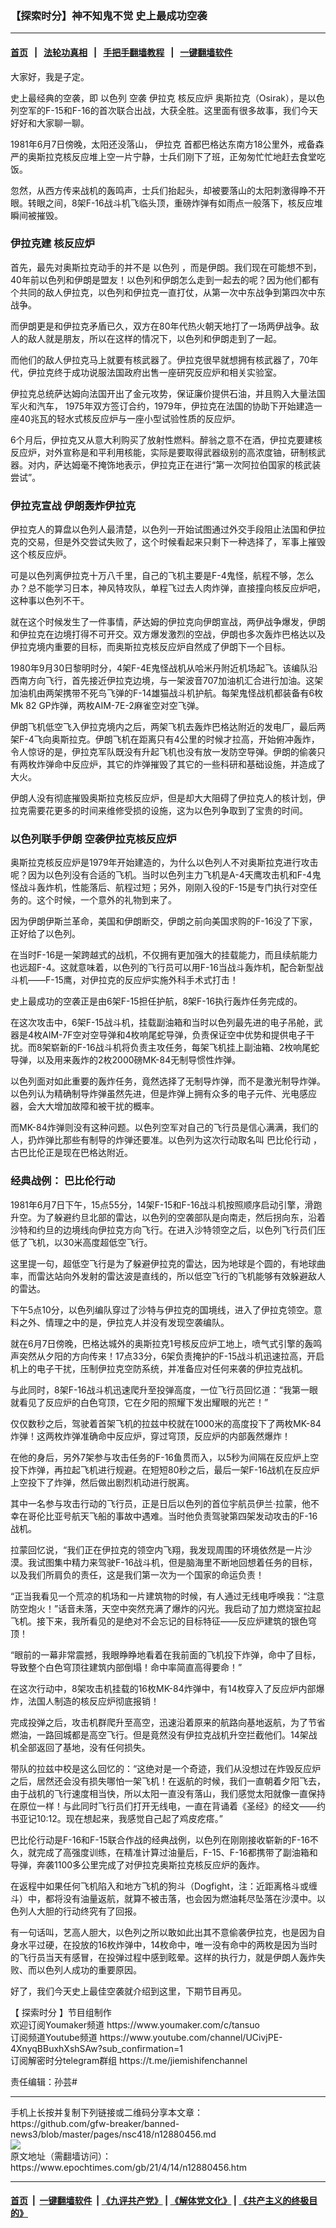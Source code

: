 ### 【探索时分】神不知鬼不觉 史上最成功空袭
------------------------

#### [首页](https://github.com/gfw-breaker/banned-news3/blob/master/README.md) &nbsp;&nbsp;|&nbsp;&nbsp; [法轮功真相](https://github.com/begood0513/basic/blob/master/README.md)  &nbsp;&nbsp;|&nbsp;&nbsp; [手把手翻墙教程](https://github.com/gfw-breaker/guides/wiki)  &nbsp;&nbsp;|&nbsp;&nbsp; [一键翻墙软件](https://github.com/gfw-breaker/nogfw/blob/master/README.md)  



<div><p>
 大家好，我是子定。
</p>
<p>
 史上最经典的空袭，即
 <ok href="https://www.epochtimes.com/gb/tag/%E4%BB%A5%E8%89%B2%E5%88%97.html">
  以色列
 </ok>
 空袭
 <ok href="https://www.epochtimes.com/gb/tag/%E4%BC%8A%E6%8B%89%E5%85%8B.html">
  伊拉克
 </ok>
 <ok href="https://www.epochtimes.com/gb/tag/%E6%A0%B8%E5%8F%8D%E5%BA%94%E7%82%89.html">
  核反应炉
 </ok>
 奥斯拉克（Osirak），是以色列空军的F-15和F-16的首次联合出战，大获全胜。这里面有很多故事，我们今天好好和大家聊一聊。
</p>
<p>
 1981年6月7日傍晚，太阳还没落山，
 <ok href="https://www.epochtimes.com/gb/tag/%E4%BC%8A%E6%8B%89%E5%85%8B.html">
  伊拉克
 </ok>
 首都巴格达东南方18公里外，戒备森严的奥斯拉克核反应堆上空一片宁静，士兵们刚下了班，正匆匆忙忙地赶去食堂吃饭。
</p>
<p>
 忽然，从西方传来战机的轰鸣声，士兵们抬起头，却被要落山的太阳刺激得睁不开眼。转眼之间，8架F-16战斗机飞临头顶，重磅炸弹有如雨点一般落下，核反应堆瞬间被摧毁。
</p>
<p>
 <center>
  <center>
  </center>
 </center>
</p>
<h3>
 伊拉克建
 <ok href="https://www.epochtimes.com/gb/tag/%E6%A0%B8%E5%8F%8D%E5%BA%94%E7%82%89.html">
  核反应炉
 </ok>
</h3>
<p>
 首先，最先对奥斯拉克动手的并不是
 <ok href="https://www.epochtimes.com/gb/tag/%E4%BB%A5%E8%89%B2%E5%88%97.html">
  以色列
 </ok>
 ，而是伊朗。我们现在可能想不到，40年前以色列和伊朗是盟友！以色列和伊朗怎么走到一起去的呢？因为他们都有个共同的敌人伊拉克，以色列和伊拉克一直打仗，从第一次中东战争到第四次中东战争。
</p>
<p>
 而伊朗更是和伊拉克矛盾已久，双方在80年代热火朝天地打了一场两伊战争。敌人的敌人就是朋友，所以在这样的情况下，以色列和伊朗走到了一起。
</p>
<p>
 而他们的敌人伊拉克马上就要有核武器了。伊拉克很早就想拥有核武器了，70年代，伊拉克终于成功说服法国政府出售一座研究反应炉和相关实验室。
</p>
<p>
 伊拉克总统萨达姆向法国开出了金元攻势，保证廉价提供石油，并且购入大量法国军火和汽车， 1975年双方签订合约，1979年，伊拉克在法国的协助下开始建造一座40兆瓦的轻水式核反应炉与一座小型试验性质的反应炉。
</p>
<p>
 6个月后，伊拉克又从意大利购买了放射性燃料。醉翁之意不在酒，伊拉克要建核反应炉，对外宣称是和平利用核能，实际是要取得武器级别的高浓度铀，研制核武器。对内，萨达姆毫不掩饰地表示，伊拉克正在进行“第一次阿拉伯国家的核武装尝试”。
</p>
<h3>
 伊拉克宣战 伊朗轰炸伊拉克
</h3>
<p>
 伊拉克人的算盘以色列人最清楚，以色列一开始试图通过外交手段阻止法国和伊拉克的交易，但是外交尝试失败了，这个时候看起来只剩下一种选择了，军事上摧毁这个核反应炉。
</p>
<p>
 可是以色列离伊拉克十万八千里，自己的飞机主要是F-4鬼怪，航程不够，怎么办？总不能学习日本，神风特攻队，单程飞过去人肉炸弹，直接撞向核反应炉吧，这种事以色列不干。
</p>
<p>
 就在这个时候发生了一件事情，萨达姆的伊拉克向伊朗宣战，两伊战争爆发，伊朗和伊拉克在边境打得不可开交。双方爆发激烈的空战，伊朗也多次轰炸巴格达以及伊拉克境内重要的目标，而奥斯拉克核反应炉自然成了伊朗下一个目标。
</p>
<p>
 1980年9月30日黎明时分，4架F-4E鬼怪战机从哈米丹附近机场起飞。该编队沿西南方向飞行，首先接近伊拉克边境，与一架波音707加油机汇合进行加油。这架加油机由两架携带不死鸟飞弹的F-14雄猫战斗机护航。每架鬼怪战机都装备有6枚Mk 82 GP炸弹，两枚AIM-7E-2麻雀空对空飞弹。
</p>
<p>
 伊朗飞机低空飞入伊拉克境内之后，两架飞机去轰炸巴格达附近的发电厂，最后两架F-4飞向奥斯拉克。伊朗飞机在距离只有4公里的时候才拉高，开始俯冲轰炸，令人惊讶的是，伊拉克军队既没有升起飞机也没有放一发防空导弹。伊朗的偷袭只有两枚炸弹命中反应炉，其它的炸弹摧毁了其它的一些科研和基础设施，并造成了大火。
</p>
<p>
 伊朗人没有彻底摧毁奥斯拉克核反应炉，但是却大大阻碍了伊拉克人的核计划，伊拉克需要花更多的时间来维修受损的设施，这为以色列争取到了宝贵的时间。
</p>
<h3>
 以色列联手伊朗 空袭伊拉克核反应炉
</h3>
<p>
 奥斯拉克核反应炉是1979年开始建造的，为什么以色列人不对奥斯拉克进行攻击呢？因为以色列没有合适的飞机。当时以色列主力飞机是A-4天鹰攻击机和F-4鬼怪战斗轰炸机，性能落后、航程过短；另外，刚刚入役的F-15是专门执行对空任务的。这个时候，一个意外的礼物到来了。
</p>
<p>
 因为伊朗伊斯兰革命，美国和伊朗断交，伊朗之前向美国求购的F-16没了下家，正好给了以色列。
</p>
<p>
 在当时F-16是一架跨越式的战机，不仅拥有更加强大的挂载能力，而且续航能力也远超F-4。这就意味着，以色列的飞行员可以用F-16当战斗轰炸机，配合新型战斗机——F-15鹰，对伊拉克的反应炉实施外科手术式打击！
</p>
<p>
 史上最成功的空袭正是由6架F-15担任护航，8架F-16执行轰炸任务完成的。
</p>
<p>
 在这次攻击中，6架F-15战斗机，挂载副油箱和当时以色列最先进的电子吊舱，武器是4枚AIM-7F空对空导弹和4枚响尾蛇导弹，负责保证空中优势和提供电子干扰。而8架崭新的F-16战斗机将负责主攻任务，每架飞机挂上副油箱、2枚响尾蛇导弹，以及用来轰炸的2枚2000磅MK-84无制导惯性炸弹。
</p>
<p>
 以色列面对如此重要的轰炸任务，竟然选择了无制导炸弹，而不是激光制导炸弹。以色列认为精确制导炸弹虽然先进，但是炸弹上拥有众多的电子元件、光电感应器，会大大增加故障和被干扰的概率。
</p>
<p>
 而MK-84炸弹则没有这种问题。以色列空军对自己的飞行员是信心满满，我们的人，扔炸弹比那些有制导的炸弹还要准。以色列为这次行动取名叫
 <ok href="https://www.epochtimes.com/gb/tag/%E5%B7%B4%E6%AF%94%E4%BC%A6%E8%A1%8C%E5%8A%A8.html">
  巴比伦行动
 </ok>
 ，古巴比伦正是现在巴格达附近。
</p>
<h3>
 经典战例：
 <ok href="https://www.epochtimes.com/gb/tag/%E5%B7%B4%E6%AF%94%E4%BC%A6%E8%A1%8C%E5%8A%A8.html">
  巴比伦行动
 </ok>
</h3>
<p>
 1981年6月7日下午，15点55分，14架F-15和F-16战斗机按照顺序启动引擎，滑跑升空。为了躲避约旦北部的雷达，以色列的空袭部队是向南走，然后拐向东，沿着沙特和约旦的边境线向伊拉克方向飞行。在进入沙特领空之后，以色列飞行员们压低了飞机，以30米高度超低空飞行。
</p>
<p>
 这里提一句，超低空飞行是为了躲避伊拉克的雷达，因为地球是个圆的，有地球曲率，而雷达站向外发射的雷达波是直线的，所以低空飞行的飞机能够有效躲避敌人的雷达。
</p>
<p>
 下午5点10分，以色列编队穿过了沙特与伊拉克的国境线，进入了伊拉克领空。意料之外、情理之中的是，伊拉克人并没有发现空袭编队。
</p>
<p>
 就在6月7日傍晚，巴格达城外的奥斯拉克1号核反应炉工地上，喷气式引擎的轰鸣声突然从夕阳的方向传来！17点33分，6架负责掩护的F-15战斗机迅速拉高，开启机上的电子干扰，压制伊拉克空防系统，并准备应对任何来袭的伊拉克战机。
</p>
<p>
 与此同时，8架F-16战斗机迅速爬升至投弹高度，一位飞行员回忆道：“我第一眼就看见了反应炉的白色穹顶，它在夕阳的照耀下发出耀眼的光芒！”
</p>
<p>
 仅仅数秒之后，驾驶着首架飞机的拉兹中校就在1000米的高度投下了两枚MK-84炸弹！这两枚炸弹准确命中反应炉，穿过穹顶，反应炉的内部轰然爆炸！
</p>
<p>
 在他的身后，另外7架参与攻击任务的F-16鱼贯而入，以5秒为间隔在反应炉上空投下炸弹，再拉起飞机进行规避。在短短80秒之后，最后一架F-16战机在反应炉上空投下了炸弹，然后做出剧烈机动进行脱离。
</p>
<p>
 其中一名参与攻击行动的飞行员，正是日后以色列的首位宇航员伊兰·拉蒙，他不幸在哥伦比亚号航天飞船的事故中遇难。当时他负责驾驶第四架发动攻击的F-16战机。
</p>
<p>
 拉蒙回忆说，“我们正在伊拉克的领空内飞翔，我发现周围的环境依然是一片沙漠。我试图集中精力来驾驶F-16战斗机，但是脑海里不断地回想着任务的目标，以及我们所肩负的责任，这是我们第一次为一个国家的命运负责！
</p>
<p>
 “正当我看见一个荒凉的机场和一片建筑物的时候，有人通过无线电呼唤我：“注意防空炮火！”话音未落，天空中突然充满了爆炸的闪光。我启动了加力燃烧室拉起飞机。接下来，我所看见的是绝对不会忘记的目标特征——反应炉建筑的银色穹顶！
</p>
<p>
 “眼前的一幕非常震撼，我眼睁睁地看着在我前面的飞机投下炸弹，命中了目标，导致整个白色穹顶往建筑内部倒塌！命中率简直高得要命！”
</p>
<p>
 在这次行动中，8架攻击机挂载的16枚MK-84炸弹中，有14枚穿入了反应炉内部爆炸，法国人制造的核反应炉彻底报销！
</p>
<p>
 完成投弹之后，攻击机群爬升至高空，迅速沿着原来的航路向基地返航，为了节省燃油，一路回城都是高空飞行。但是竟然没有伊拉克战机升空拦截他们。14架战机全部返回了基地，没有任何损失。
</p>
<p>
 带队的拉兹中校是这么回忆的：“这绝对是一个奇迹，我们从没想过在炸毁反应炉之后，居然还会没有损失哪怕一架飞机！在返航的时候，我们一直朝着夕阳飞去，由于战机的飞行速度相当快，所以太阳一直没有落山，我们感觉太阳就像一直保持在原位一样！与此同时飞行员们打开无线电，一直在背诵着《圣经》的经文——约书亚记10:12。现在想起来，我感觉自己起了鸡皮疙瘩。”
</p>
<p>
 巴比伦行动是F-16和F-15联合作战的经典战例，以色列在刚刚接收崭新的F-16不久，就完成了高强度训练，在精准计算过油量后，F-15、F-16都携带了副油箱和导弹，奔袭1100多公里完成了对伊拉克奥斯拉克核反应炉的轰炸。
</p>
<p>
 在返程中如果任何飞机陷入和地方飞机的狗斗（Dogfight，注：近距离格斗或缠斗）中，都将没有油量返航，就算不被击落，也会因为燃油耗尽坠落在沙漠中。以色列人大胆的行动终究有了回报。
</p>
<p>
 有一句话叫，艺高人胆大，以色列之所以敢如此出其不意偷袭伊拉克，也是因为自身水平过硬，在投放的16枚炸弹中，14枚命中，唯一没有命中的两枚是因为当时的飞行员当天有感冒，在投弹过程中感到眩晕。这样的执行力，就是伊朗人轰炸失败、而以色列人成功的重要原因。
</p>
<p>
 好了，我们今天史上最佳空袭就介绍到这里，下期节目再见。
</p>
<p>
 【
 <ok href="https://www.epochtimes.com/gb/tag/%e6%8e%a2%e7%b4%a2%e6%99%82%e5%88%86.html">
  探索时分
 </ok>
 】节目组制作
 <br/>
 欢迎订阅Youmaker频道
 <ok href="https://www.youmaker.com/c/tansuo%E2%80%8B" rel="noopener noreferrer" target="_blank">
  https://www.youmaker.com/c/tansuo​
 </ok>
 <br/>
 订阅频道Youtube频道
 <ok href="https://www.youtube.com/channel/UCivjPE-4XnyqBBuxhXshSAw?sub_confirmation=1" rel="noopener noreferrer" target="_blank">
  https://www.youtube.com/channel/UCivjPE-4XnyqBBuxhXshSAw?sub_confirmation=1
 </ok>
 <br/>
 订阅解密时分telegram群组
 <ok href="https://t.me/jiemishifenchannel" rel="noopener noreferrer" target="_blank">
  https://t.me/jiemishifenchannel
 </ok>
</p>
<p>
 责任编辑：孙芸#
</p>
</div>
<hr/>
手机上长按并复制下列链接或二维码分享本文章：<br/>
https://github.com/gfw-breaker/banned-news3/blob/master/pages/nsc418/n12880456.md <br/>
<a href='https://github.com/gfw-breaker/banned-news3/blob/master/pages/nsc418/n12880456.md'><img src='https://github.com/gfw-breaker/banned-news3/blob/master/pages/nsc418/n12880456.md.png'/></a> <br/>
原文地址（需翻墙访问）：https://www.epochtimes.com/gb/21/4/14/n12880456.htm


------------------------
#### [首页](https://github.com/gfw-breaker/banned-news3/blob/master/README.md) &nbsp;|&nbsp; [一键翻墙软件](https://github.com/gfw-breaker/nogfw/blob/master/README.md) &nbsp;| [《九评共产党》](https://github.com/gfw-breaker/9ping.md/blob/master/README.md#九评之一评共产党是什么) | [《解体党文化》](https://github.com/gfw-breaker/jtdwh.md/blob/master/README.md) | [《共产主义的终极目的》](https://github.com/gfw-breaker/gczydzjmd.md/blob/master/README.md)


<img src='http://gfw-breaker.win/banned-news3/pages/nsc418/n12880456.md' width='0px' height='0px'/>
